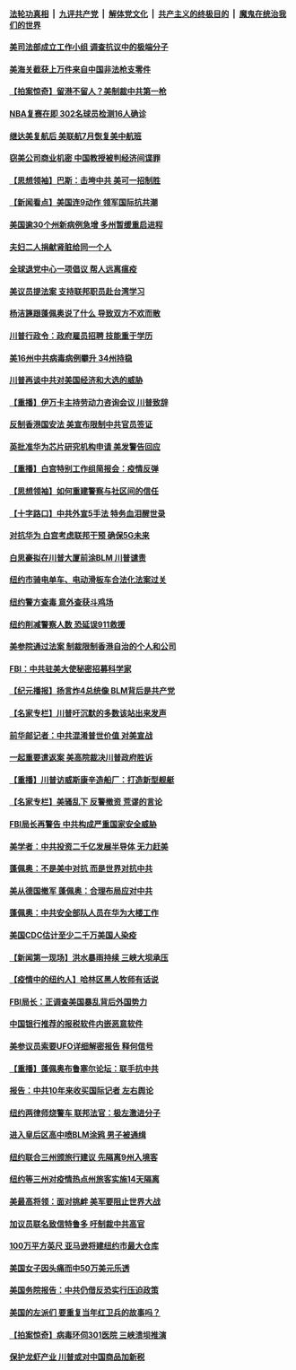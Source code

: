 

####  [法轮功真相](../../../../basic/blob/master/README.md?t=06271831) &nbsp;|&nbsp; [九评共产党](../../../../9ping.md/blob/master/README.md?t=06271831) &nbsp;|&nbsp; [解体党文化](../../../../jtdwh.md/blob/master/README.md?t=06271831)  &nbsp;|&nbsp; [共产主义的终极目的](../../../../gczydzjmd.md/blob/master/README.md?t=06271831) &nbsp;|&nbsp; [魔鬼在统治我们的世界](../../../../mgztzwmdsj.md/blob/master/README.md?t=06271831) 

#### [美司法部成立工作小组 调查抗议中的极端分子](../pages/nsc412/n12215788.md?t=06271831) 

#### [美海关截获上万件来自中国非法枪支零件](../pages/nsc412/n12215668.md?t=06271831) 

#### [【拍案惊奇】留港不留人？美制裁中共第一枪](../pages/nsc412/n12215438.md?t=06271831) 

#### [NBA复赛在即  302名球员检测16人确诊](../pages/nsc412/n12215540.md?t=06271831) 

#### [继达美复航后 美联航7月恢复美中航班](../pages/nsc412/n12215347.md?t=06271831) 

#### [窃美公司商业机密 中国教授被判经济间谍罪](../pages/nsc412/n12215195.md?t=06271831) 

#### [【思想领袖】巴斯：击垮中共 美可一招制胜](../pages/nsc412/n12033990.md?t=06271831) 

#### [【新闻看点】美国连9动作 领军国际抗共潮](../pages/nsc412/n12215121.md?t=06271831) 

#### [美国逾30个州新病例急增 多州暂缓重启进程](../pages/nsc412/n12215188.md?t=06271831) 

#### [夫妇二人捐献肾脏给同一个人](../pages/nsc412/n12215205.md?t=06271831) 

#### [全球退党中心一项倡议 帮人远离瘟疫](../pages/nsc412/n12214964.md?t=06271831) 

#### [美议员提法案 支持联邦职员赴台湾学习](../pages/nsc412/n12215108.md?t=06271831) 

#### [杨洁篪跟蓬佩奥说了什么 导致双方不欢而散](../pages/nsc412/n12214937.md?t=06271831) 

#### [川普行政令：政府雇员招聘 技能重于学历](../pages/nsc412/n12214994.md?t=06271831) 

#### [美16州中共病毒病例攀升 34州持稳](../pages/nsc412/n12214832.md?t=06271831) 

#### [川普再谈中共对美国经济和大选的威胁](../pages/nsc412/n12214917.md?t=06271831) 

#### [【重播】伊万卡主持劳动力咨询会议 川普致辞](../pages/nsc412/n12214370.md?t=06271831) 

#### [反制香港国安法 美宣布限制中共官员签证](../pages/nsc412/n12214505.md?t=06271831) 

#### [英批准华为芯片研究机构申请 美发警告回应](../pages/nsc412/n12214643.md?t=06271831) 

#### [【重播】白宫特别工作组简报会：疫情反弹](../pages/nsc412/n12214278.md?t=06271831) 

#### [【思想领袖】如何重建警察与社区间的信任](../pages/nsc412/n12214218.md?t=06271831) 

#### [【十字路口】中共外宣5手法 特务血泪醒世录](../pages/nsc412/n12212915.md?t=06271831) 

#### [对抗华为 白宫考虑联邦干预 确保5G未来](../pages/nsc412/n12214112.md?t=06271831) 

#### [白思豪拟在川普大厦前涂BLM 川普谴责](../pages/nsc412/n12213221.md?t=06271831) 

#### [纽约市骑电单车、电动滑板车合法化法案过关](../pages/nsc412/n12213199.md?t=06271831) 

#### [纽约警方查毒 意外查获斗鸡场](../pages/nsc412/n12213204.md?t=06271831) 

#### [纽约削减警察人数 恐延误911救援](../pages/nsc412/n12213202.md?t=06271831) 

#### [美参院通过法案 制裁限制香港自治的个人和公司](../pages/nsc412/n12212374.md?t=06271831) 

#### [FBI：中共驻美大使秘密招募科学家](../pages/nsc412/n12212753.md?t=06271831) 

#### [【纪元播报】扬言炸4总统像 BLM背后是共产党](../pages/nsc412/n12212843.md?t=06271831) 

#### [【名家专栏】川普吁沉默的多数该站出来发声](../pages/nsc412/n12211866.md?t=06271831) 

#### [前华邮记者：中共混淆普世价值 对美宣战](../pages/nsc412/n12212701.md?t=06271831) 

#### [一起重要遣返案 美高院裁决川普政府胜诉](../pages/nsc412/n12212579.md?t=06271831) 

#### [【重播】川普访威斯康辛造船厂：打造新型舰艇](../pages/nsc412/n12212397.md?t=06271831) 

#### [【名家专栏】美骚乱下 反警撤资 荒谬的言论](../pages/nsc412/n12208101.md?t=06271831) 

#### [FBI局长再警告 中共构成严重国家安全威胁](../pages/nsc412/n12212610.md?t=06271831) 

#### [美学者：中共投资二千亿发展半导体 无力赶美](../pages/nsc412/n12212544.md?t=06271831) 

#### [蓬佩奥：不是美中对抗 而是世界对抗中共](../pages/nsc412/n12212375.md?t=06271831) 

#### [美从德国撤军 蓬佩奥：合理布局应对中共](../pages/nsc412/n12212499.md?t=06271831) 

#### [蓬佩奥：中共安全部队人员在华为大楼工作](../pages/nsc412/n12212439.md?t=06271831) 

#### [美国CDC估计至少二千万美国人染疫](../pages/nsc412/n12212461.md?t=06271831) 

#### [【新闻第一现场】洪水暴雨持续 三峡大坝承压](../pages/nsc412/n12211952.md?t=06271831) 

#### [【疫情中的纽约人】哈林区黑人牧师有话说](../pages/nsc412/n12210652.md?t=06271831) 

#### [FBI局长：正调查美国暴乱背后外国势力](../pages/nsc412/n12212191.md?t=06271831) 

#### [中国银行推荐的报税软件内嵌恶意软件](../pages/nsc412/n12212110.md?t=06271831) 

#### [美参议员索要UFO详细解密报告 释何信号](../pages/nsc412/n12212015.md?t=06271831) 

#### [【重播】蓬佩奥布鲁塞尔论坛：联手抗中共](../pages/nsc412/n12211937.md?t=06271831) 

#### [报告：中共10年来收买国际记者 左右舆论](../pages/nsc412/n12211954.md?t=06271831) 

#### [纽约两律师烧警车 联邦法官：极左激进分子](../pages/nsc412/n12210932.md?t=06271831) 

#### [进入皇后区高中喷BLM涂鸦   男子被通缉](../pages/nsc412/n12211965.md?t=06271831) 

#### [纽约联合三州颁旅行建议 先隔离9州入境客](../pages/nsc412/n12211935.md?t=06271831) 

#### [纽约等三州对疫情热点州旅客实施14天隔离](../pages/nsc412/n12211616.md?t=06271831) 

#### [美最高将领：面对挑衅 美军要阻止世界大战](../pages/nsc412/n12211458.md?t=06271831) 

#### [加议员联名致信特鲁多 吁制裁中共高官](../pages/nsc412/n12211291.md?t=06271831) 

#### [100万平方英尺 亚马逊将建纽约市最大仓库](../pages/nsc412/n12210907.md?t=06271831) 

#### [美国女子因头痛而中50万美元乐透](../pages/nsc412/n12211037.md?t=06271831) 

#### [美国务院报告：中共仍借反恐实行压迫政策](../pages/nsc412/n12211187.md?t=06271831) 

#### [美国的左派们    要重复当年红卫兵的故事吗？](../pages/nsc412/n12211169.md?t=06271831) 

#### [【拍案惊奇】病毒环伺301医院 三峡溃坝推演](../pages/nsc412/n12211003.md?t=06271831) 

#### [保护龙虾产业 川普或对中国商品加新税](../pages/nsc412/n12210962.md?t=06271831) 


